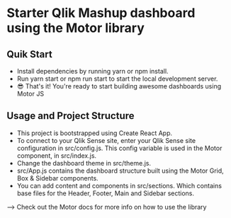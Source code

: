 # Starter Qlik Mashup dashboard using the Motor library


## Quik Start

- Install dependencies by running yarn or npm install.
- Run yarn start or npm run start to start the local development server.
- 😎 That's it! You're ready to start building awesome dashboards using Motor JS


## Usage and Project Structure

- This project is bootstrapped using Create React App. 
- To connect to your Qlik Sense site, enter your Qlik Sense site configuration in src/config.js. This config variable is used in the Motor component, in src/index.js.
- Change the dashboard theme in src/theme.js.
- src/App.js contains the dashboard structure built using the Motor Grid, Box & Sidebar components.
- You can add content and components in src/sections. Which contains base files for the Header, Footer, Main and Sidebar sections.

--> Check out the Motor docs for more info on how to use the library
